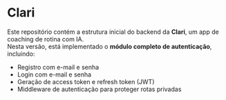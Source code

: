 # Clari

Este repositório contém a estrutura inicial do backend da **Clari**, um app de coaching de rotina com IA.  
Nesta versão, está implementado o **módulo completo de autenticação**, incluindo:

- Registro com e-mail e senha
- Login com e-mail e senha
- Geração de access token e refresh token (JWT)
- Middleware de autenticação para proteger rotas privadas
